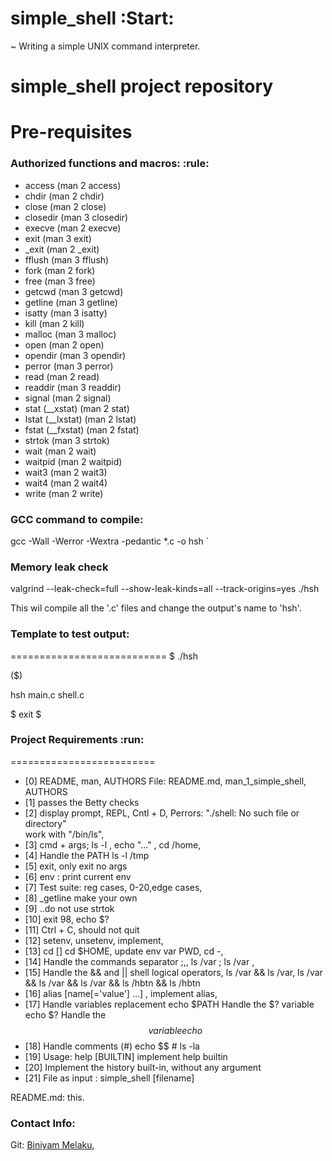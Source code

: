 # simple_shell :Start:
~ Writing a simple UNIX command interpreter.

# simple_shell project repository

# Pre-requisites

### Authorized functions and macros:  :rule:
- access (man 2 access)
- chdir (man 2 chdir)
- close (man 2 close)
- closedir (man 3 closedir)
- execve (man 2 execve)
- exit (man 3 exit)
- _exit (man 2 _exit)
- fflush (man 3 fflush)
- fork (man 2 fork)
- free (man 3 free)
- getcwd (man 3 getcwd)
- getline (man 3 getline)
- isatty (man 3 isatty)
- kill (man 2 kill)
- malloc (man 3 malloc)
- open (man 2 open)
- opendir (man 3 opendir)
- perror (man 3 perror)
- read (man 2 read)
- readdir (man 3 readdir)
- signal (man 2 signal)
- stat (__xstat) (man 2 stat)
- lstat (__lxstat) (man 2 lstat)
- fstat (__fxstat) (man 2 fstat)
- strtok (man 3 strtok)
- wait (man 2 wait)
- waitpid (man 2 waitpid)
- wait3 (man 2 wait3)
- wait4 (man 2 wait4)
- write (man 2 write)

### GCC command to compile:

gcc -Wall -Werror -Wextra -pedantic *.c -o hsh
`
### Memory leak check

 valgrind --leak-check=full --show-leak-kinds=all --track-origins=yes ./hsh

This wil compile all the '.c' files and change the output's name to 'hsh'.

### Template to test output:
===========================
$ ./hsh

($) 

hsh main.c shell.c

$ exit
$

### Project Requirements :run:
=========================
- [0] README, man, AUTHORS    File: README.md, man_1_simple_shell, AUTHORS
- [1] passes the Betty checks
- [2] display prompt, REPL, Cntl + D, Perrors: "./shell: No such file or directory"    
    work with  "/bin/ls", 
- [3] cmd + args;    ls -l , echo "..." , cd /home, 
- [4] Handle the PATH    ls -l /tmp
- [5] exit, only exit no args
- [6] env : print current env
- [7] Test suite: reg cases, 0-20,edge cases, 
- [8] _getline make your own 
- [9]  ..do not use strtok
- [10] exit 98, echo $?
- [11] Ctrl + C, should not quit
- [12] setenv, unsetenv, implement, 
- [13] cd [] cd $HOME, update env var PWD, cd -, 
- [14] Handle the commands separator ;,,  ls /var ; ls /var  ,   
- [15] Handle the && and || shell logical operators,  ls /var && ls /var,    ls /var && ls /var && ls /var && ls /hbtn && ls /hbtn
- [16] alias [name[='value'] ...]  ,   implement alias, 
- [17] Handle variables replacement  echo $PATH
     Handle the $? variable  echo $?
     Handle the $$ variable   echo $$
- [18] Handle comments (#)    echo $$ # ls -la
- [19] Usage: help [BUILTIN]  implement help builtin
- [20] Implement the history built-in, without any argument
- [21] File as input  :   simple_shell [filename]

README.md: this.

### Contact Info:

Git: [Biniyam Melaku](https://github.com/biniyammelaku2), 
